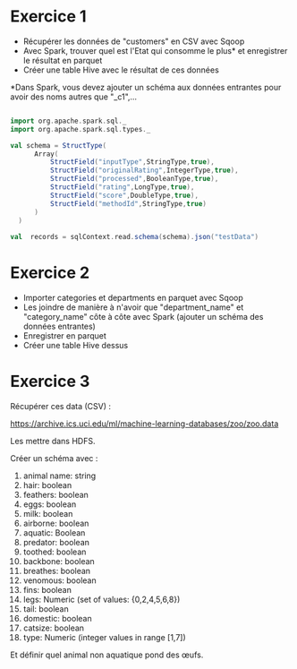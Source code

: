 # Exercice 1

- Récupérer les données de "customers" en CSV avec Sqoop
- Avec Spark, trouver quel est l'Etat qui consomme le plus* et enregistrer le résultat en parquet
- Créer une table Hive avec le résultat de ces données

*Dans Spark, vous devez ajouter un schéma aux données entrantes pour avoir des noms autres que "_c1",...

```scala

import org.apache.spark.sql._
import org.apache.spark.sql.types._

val schema = StructType(
      Array(
          StructField("inputType",StringType,true), 
          StructField("originalRating",IntegerType,true), 
          StructField("processed",BooleanType,true), 
          StructField("rating",LongType,true), 
          StructField("score",DoubleType,true), 
          StructField("methodId",StringType,true)
      )
  )
            
val  records = sqlContext.read.schema(schema).json("testData")

```

# Exercice 2

- Importer categories et departments en parquet avec Sqoop
- Les joindre de manière à n'avoir que "department_name" et "category_name" côte à côte avec Spark (ajouter un schéma des données entrantes)
- Enregistrer en parquet
- Créer une table Hive dessus

# Exercice 3

Récupérer ces data (CSV)  :

https://archive.ics.uci.edu/ml/machine-learning-databases/zoo/zoo.data

Les mettre dans HDFS.

Créer un schéma avec : 
1. animal name: string 
2. hair: boolean 
3. feathers: boolean 
4. eggs: boolean 
5. milk: boolean 
6. airborne: boolean 
7. aquatic:	Boolean 
8. predator: boolean 
9. toothed:	boolean 
10. backbone: boolean 
11. breathes: boolean 
12. venomous: boolean 
13. fins: boolean 
14. legs: Numeric (set of values: {0,2,4,5,6,8}) 
15. tail: boolean 
16. domestic: boolean 
17. catsize: boolean 
18. type: Numeric (integer values in range [1,7])

Et définir quel animal non aquatique pond des œufs.
